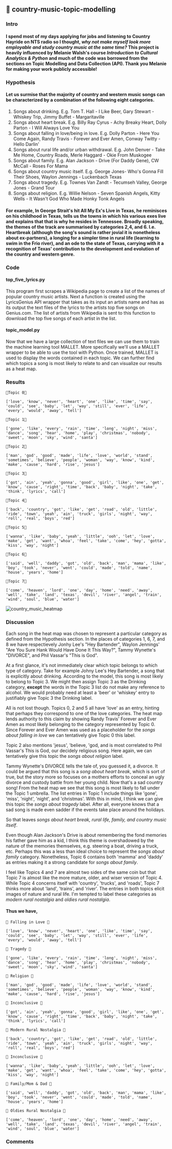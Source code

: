 ## 🍻 country-music-topic-modelling

### Intro 

#### I spend most of my days applying for jobs and listening to Country Hayride on NTS radio so I thought, *why not make myself look more employable and study country music at the same time?* This project is heavily influenced by Melanie Walsh's course *Introduction to Cultural Analytics & Python* and much of the code was borrowed from the sections on Topic Modelling and Data Collection (API). Thank you Melanie for making your work publicly accessible!

### Hypothesis

#### Let us surmise that the majority of country and western music songs can be characterized by a combination of the following eight categories.
1. Songs about drinking. E.g. Tom T. Hall - I Like Beer, Gary Stewart - Whiskey Trip, Jimmy Buffet - Margaritaville
2. Songs about heart break. E.g. Billy Ray Cyrus - Achy Breaky Heart, Dolly Parton - I Will Always Love You 
3. Songs about falling in love/being in love. E.g. Dolly Parton - Here You Come Again, Randy Travis - Forever and Ever Amen, Conway Twitty - Hello Darlin'
4. Songs about rural life and/or urban withdrawal. E.g. John Denver - Take Me Home, Country Roads, Merle Haggard - Okie From Muskogee
5. Songs about family. E.g. Alan Jackson - Drive (For Daddy Gene), CW McCall - Roses For Mama
6. Songs about country music itself. E.g. George Jones- Who's Gonna Fill Their Shoes, Waylon Jennings - Luckenbach Texas
7. Songs about tragedy. E.g. Townes Van Zandt - Tecumseh Valley, George Jones - Grand Tour
8. Songs about religion. E.g. Willie Nelson - Seven Spanish Angels, Kitty Wells - It Wasn't God Who Made Honky Tonk Angels
#### For example, In George Strait's hit All My Ex's Live in Texas, he reminisces on his childhood in Texas, tells us the towns in which his various exes live and explains that that is why he resides in Tennessee. Broadly speaking, the themes of the track are summarised by categories 2,4, and 6. I.e. Heartbreak (although the song's sound is rather jovial it is nonetheless about ex-partners), a longing for a simpler time in rural life (learning to swim in the Frio river), and an ode to the state of Texas, carrying with it a recognition of Texas' contribution to the development and evolution of the country and western genre. 

### Code
#### top_five_lyrics.py
This program first scrapes a Wikipedia page to create a list of the names of popular country music artists. Next a function is created using the LyricsGenius API wrapper that takes as its input an artists name and has as its output the text files of the lyrics to the artists top five songs on Genius.com. The list of artists from Wikipedia is sent to this function to download the top five songs of each artist in the list.
#### topic_model.py
Now that we have a large collection of text files we can use them to train the machine learning tool MALLET. More specifically we'll use a MALLET wrapper to be able to use the tool with Python. Once trained, MALLET is used to display the words contained in each topic. We can further find which topics a song is most likely to relate to and can visualize our results as a heat map.

### Results
```
🤠Topic 0🤠

['love', 'know', 'never', 'heart', 'one', 'like', 'time', 'say', 'could', 'see', 'baby', 'let', 'way', 'still', 'ever', 'life', 'every', 'would', 'away', 'tell']

🤠Topic 1🤠

['gone', 'like', 'every', 'rain', 'time', 'long', 'night', 'miss', 'dance', 'song', 'hear', 'home', 'play', 'christmas', 'nobody', 'sweet', 'moon', 'sky', 'wind', 'santa']

🤠Topic 2🤠

['man', 'god', 'good', 'made', 'life', 'love', 'world', 'stand', 'sometimes', 'believe', 'people', 'woman', 'way', 'know', 'kind', 'make', 'cause', 'hard', 'rise', 'jesus']

🤠Topic 3🤠

['got', 'ain', 'yeah', 'gonna', 'good', 'girl', 'like', 'one', 'get', 'know', 'cause', 'right', 'time', 'back', 'baby', 'night', 'take', 'think', 'lyrics', 'call']

🤠Topic 4🤠

['back', 'country', 'got', 'like', 'get', 'road', 'old', 'little', 'ride', 'town', 'yeah', 'ain', 'truck', 'girls', 'night', 'way', 'roll', 'real', 'boys', 'red']

🤠Topic 5🤠

['wanna', 'like', 'baby', 'yeah', 'little', 'ooh', 'let', 'love', 'make', 'get', 'want', 'whoa', 'feel', 'take', 'come', 'hey', 'gotta', 'kiss', 'way', 'night']

🤠Topic 6🤠

['said', 'well', 'daddy', 'got', 'old', 'back', 'man', 'mama', 'like', 'boy', 'took', 'never', 'went', 'could', 'made', 'told', 'name', 'house', 'years', 'home']

🤠Topic 7🤠

['come', 'heaven', 'lord', 'one', 'day', 'home', 'need', 'away', 'well', 'take', 'land', 'texas', 'devil', 'river', 'angel', 'train', 'wind', 'soul', 'blue', 'water']
```
![country_music_heatmap](https://user-images.githubusercontent.com/98699929/156213827-5799f965-9cf5-4932-8df9-bab389c5191d.JPG)

### Discussion

Each song in the heat map was chosen to represent a particular category as defined from the Hypothesis section. In the places of categories 1, 6, 7, and 8 we have respectievely Jonhy Lee's "Hey Bartender", Waylon Jennings' "Are You Sure Hank Would Have Done It This Way?", Tammy Wynette's "DIVORCE", and Phil Vassar's "This is God". 

At a first glance, it's not immediately clear which topic belongs to which type of category. Take for example Johny Lee's Hey Bartender, a song that is  explicitly about drinking. According to the model, this song is most likely to belong to Topic 3. We might then assign Topic 3 as the Drinking category, **except** the words in the Topic 3 list do not make any reference to alcohol. We would probably need at least a 'beer' or 'whiskey' entry to justifiably give Topic 3 the Drinking label.

All is not lost though. Topics 0, 2 and 5 all have 'love' as an entry, hinting that perhaps they correspond to one of the love categories. The heat map lends authority to this claim by showing Randy Travis' Forever and Ever Amen as most likely belonging to the category represented by Topic 0. Since Forever and Ever Amen was used as a placeholder for the *songs about falling in love* we can tentatively give Topic 0 this label. 

Topic 2 also mentions 'jesus', 'believe, 'god, and is most correlated to Phil Vassar's This is God, our decidely religious song. Here again, we can tentatively give this topic the *songs about religion* label.

Tammy Wynette's DIVORCE tells the tale of, you guessed it, a divorce. It could be argued that this song is a *song about heart break*, which is sort of true, but the story more so focuses on a mothers efforts to conceal an ugly divorce and custody battle from her young child. Now that's a sad country song! From the heat map we see that this song is most likely to fall under the Topic 1 umbrella. The list entries in Topic 1 include things like 'gone', 'miss', 'night', 'night', and 'christmas'. With this in mind, I think we can give this topic the *songs about tragedy* label. After all, everyone knows that a sad song is made even sadder if the events take place around the holidays.

So that leaves *songs about heart break, rural life, family, and country music itself*. 

Even though Alan Jackson's Drive is about remembering the fond memories his father gave him as a kid, I think this theme is overshadowed by the nature of the memories themselves, e.g. steering a boat, driving a truck, etc. Perhaps this was a less than ideal choice to represent the *songs about family* category. Nonetheless, Topic 6 contains both 'mamma' and 'daddy' as entries making it a strong candidate for *songs about family*. 

I feel like Topics 4 and 7 are almost two sides of the same coin but that Topic 7 is almost like the more mature, older, and wiser version of Topic 4. While Topic 4 concerns itself with 'country', 'trucks', and 'roads', Topic 7 thinks more about 'land', 'trains', and 'river'. The entries in both topics elicit images of nature and rural life. I'm tempted to label these categories as *modern rural nostalgia* and *oldies rural nostalgia*.

#### Thus we have,
```
🤠 Falling in Love 🤠

['love', 'know', 'never', 'heart', 'one', 'like', 'time', 'say', 'could', 'see', 'baby', 'let', 'way', 'still', 'ever', 'life', 'every', 'would', 'away', 'tell']

🤠 Tragedy 🤠

['gone', 'like', 'every', 'rain', 'time', 'long', 'night', 'miss', 'dance', 'song', 'hear', 'home', 'play', 'christmas', 'nobody', 'sweet', 'moon', 'sky', 'wind', 'santa']

🤠 Religion 🤠

['man', 'god', 'good', 'made', 'life', 'love', 'world', 'stand', 'sometimes', 'believe', 'people', 'woman', 'way', 'know', 'kind', 'make', 'cause', 'hard', 'rise', 'jesus']

🤠 Inconclusive 🤠

['got', 'ain', 'yeah', 'gonna', 'good', 'girl', 'like', 'one', 'get', 'know', 'cause', 'right', 'time', 'back', 'baby', 'night', 'take', 'think', 'lyrics', 'call']

🤠 Modern Rural Nostalgia 🤠

['back', 'country', 'got', 'like', 'get', 'road', 'old', 'little', 'ride', 'town', 'yeah', 'ain', 'truck', 'girls', 'night', 'way', 'roll', 'real', 'boys', 'red']

🤠 Inconclusive 🤠

['wanna', 'like', 'baby', 'yeah', 'little', 'ooh', 'let', 'love', 'make', 'get', 'want', 'whoa', 'feel', 'take', 'come', 'hey', 'gotta', 'kiss', 'way', 'night']

🤠 Family/Mom & Dad 🤠

['said', 'well', 'daddy', 'got', 'old', 'back', 'man', 'mama', 'like', 'boy', 'took', 'never', 'went', 'could', 'made', 'told', 'name', 'house', 'years', 'home']

🤠 Oldies Rural Nostalgia 🤠

['come', 'heaven', 'lord', 'one', 'day', 'home', 'need', 'away', 'well', 'take', 'land', 'texas', 'devil', 'river', 'angel', 'train', 'wind', 'soul', 'blue', 'water']
```
### Comments
 
